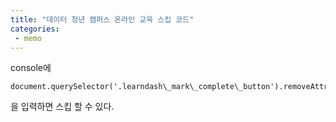 ```yaml
---
title: "데이터 청년 캠퍼스 온라인 교육 스킵 코드"
categories:
 - memo
---
```









console에 





 




```
document.querySelector('.learndash\_mark\_complete\_button').removeAttribute('disabled');
```





 



을 입력하면 스킵 할 수 있다.





 

